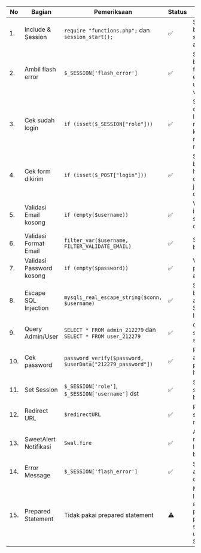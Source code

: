 |  No  | Bagian                        | Pemeriksaan                                                  | Status | Catatan                                              |
| ---|-------------------------- | ------------------------------------------------------------ | ------ | ---------------------------------------------------- |
| 1. |Include & Session        | `require "functions.php";` dan `session_start();`            | ✅      | Sudah benar, session aktif                           |
| 2. |Ambil flash error        | `$_SESSION['flash_error']`                                   | ✅      | Sudah baik, ada flash error untuk validasi           |
| 3. |Cek sudah login          | `if (isset($_SESSION["role"]))`                              | ✅      | Sudah dicek, langsung redirect ke role masing-masing |
| 4. |Cek form dikirim         | `if (isset($_POST["login"]))`                                | ✅      | Sudah benar, hanya diproses jika form dikirim        |
| 5. |Validasi Email kosong    | `if (empty($username))`                                      | ✅      | Validasi input sudah dilakukan                       |
| 6. |Validasi Format Email    | `filter_var($username, FILTER_VALIDATE_EMAIL)`               | ✅      | Sudah benar                                          |
| 7. |Validasi Password kosong | `if (empty($password))`                                      | ✅      | Validasi password ada                                |
| 8. |Escape SQL Injection     | `mysqli_real_escape_string($conn, $username)`                | ✅      | Sudah bagus, aman SQL Injection                      |
| 9. |Query Admin/User         | `SELECT * FROM admin_212279` dan `SELECT * FROM user_212279` | ✅      | Query sudah sesuai                                   |
| 10. |Cek password            | `password_verify($password, $userData["212279_password"])`   | ✅      | Password aman pakai hash                             |
| 11. |Set Session             | `$_SESSION['role']`, `$_SESSION['username']` dst             | ✅      | Session sudah benar                                  |
| 12. |Redirect URL            | `$redirectURL`                                               | ✅      | Redirect sesuai role                                 |
| 13. |SweetAlert Notifikasi   | `Swal.fire`                                                  | ✅      | Ada notifikasi login berhasil                        |
| 14. |Error Message           | `$_SESSION['flash_error']`                                   | ✅      | Sudah aman ditangani                                 |
| 15. |Prepared Statement      | Tidak pakai prepared statement                               | ⚠      | Masih lebih aman pakai prepared statement untuk SQL  |
